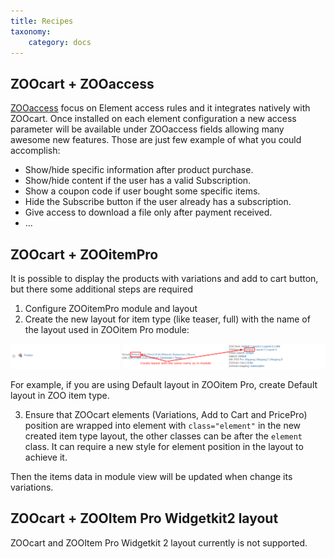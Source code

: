 ```yaml
---
title: Recipes
taxonomy:
    category: docs
---
```


## ZOOcart + ZOOaccess

[ZOOaccess](/extensions/zooaccess) focus on Element access rules and it integrates natively with ZOOcart. Once installed on each element configuration a new access parameter will be available under ZOOaccess fields allowing many awesome new features. Those are just few example of what you could accomplish:

* Show/hide specific information after product purchase.
* Show/hide content if the user has a valid Subscription.
* Show a coupon code if user bought some specific items.
* Hide the Subscribe button if the user already has a subscription.
* Give access to download a file only after payment received.
* ...

## ZOOcart + ZOOitemPro

It is possible to display the products with variations and add to cart button, but there some additional steps are required
 
1. Configure ZOOitemPro module and layout
2. Create the new layout for item type (like teaser, full) with the name of the layout used in ZOOitem Pro module: 

![ZOOitemPro integration - create layout](zoocart_zooitempro_create_layout.png)

For example, if you are using Default layout in ZOOitem Pro, create Default layout in ZOO item type.

3. Ensure that ZOOcart elements (Variations, Add to Cart and PricePro) position are wrapped into element with `class="element"` in the new created item type layout, the other classes can be after the `element` class.
It can require a new style for element position in the layout to achieve it.
  
Then the items data in module view will be updated when change its variations.

## ZOOcart + ZOOItem Pro Widgetkit2 layout

ZOOcart and ZOOItem Pro Widgetkit 2 layout currently is not supported.